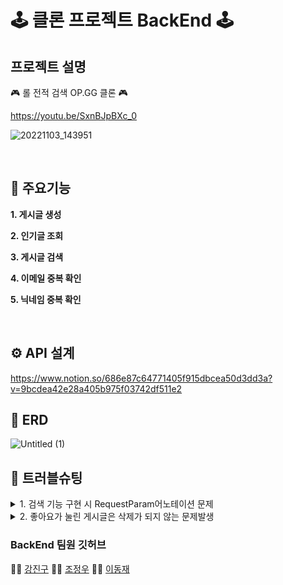 # 🕹 클론 프로젝트 BackEnd 🕹

## 프로젝트 설명
🎮 롤 전적 검색 OP.GG 클론 🎮


https://youtu.be/SxnBJpBXc_0

![20221103_143951](https://user-images.githubusercontent.com/111861625/199654656-3c1ca99b-6df5-479f-9a44-0efcb9ec9a6e.png)


<br>



## 🌟 주요기능
**1. 게시글 생성**

**2. 인기글 조회**

**3. 게시글 검색**

**4. 이메일 중복 확인**

**5. 닉네임 중복 확인**


<br>

## ⚙ API 설계
https://www.notion.so/686e87c64771405f915dbcea50d3dd3a?v=9bcdea42e28a405b975f03742df511e2

## 🔐 ERD
![Untitled (1)](https://user-images.githubusercontent.com/111861625/199657256-9fc249ce-94db-48de-a807-c2fc277602a5.png)


## 🚀 트러블슈팅

<details>
<summary>1. 검색 기능 구현 시 RequestParam어노테이션 문제
</summary>
<div markdown="1">  
    
    👌 검색 기능 구현시 컨트롤러에서 RequestParam어노테이션을 작성하지 않아 response를 프론트로 보낼수 없었던 문제해결
      (구글링 시 생략이 가능하다고는 보았으나 확실하지 않아 value와 required, defaultValue를 모두 명시해놓기는 하였음)
    	    
</div>
</details>

<details>
<summary>2. 좋아요가 눌린 게시글은 삭제가 되지 않는 문제발생
</summary>
<div markdown="1">  
    
    👌 post delete 수정
    
     LikesRepository 에
     void deleteAllByPost(Post post); 추가 //LikesRepository에 게시글에서 좋아요를 찾아 삭제하는 메소드
    
     PostService delete 부분에
     likesRepository.deleteAllByPost(post); 추가 //post delete 메소드 전 like delete 메소드 기능 추가
          
	    
</div>
</details>

### BackEnd 팀원 깃허브
👩‍💻 [강진구](https://github.com/kang0906) 👩‍💻 [조정우](https://github.com/jjw0611) 👨‍💻 [이동재](https://github.com/Pdongjaelee)
